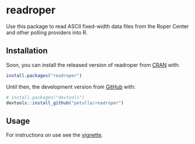 
<!-- README.md is generated from README.Rmd. Please edit that file -->
readroper
=========

Use this package to read ASCII fixed-width data files from the Roper Center and other polling providers into R.

Installation
------------

Soon, you can install the released version of readroper from [CRAN](https://CRAN.R-project.org) with:

``` r
install.packages("readroper")
```

Until then, the development version from [GitHub](https://github.com/) with:

``` r
# install.packages("devtools")
devtools::install_github("petulla/readroper")
```

Usage
-----

For instructions on use see the [vignette](https://github.com/petulla/readroper/tree/master/vignettes).
